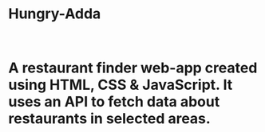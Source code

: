# Hungry-Adda
<br>
<h1> A restaurant finder web-app created using HTML, CSS & JavaScript. It uses an API to fetch data about restaurants in selected areas.
